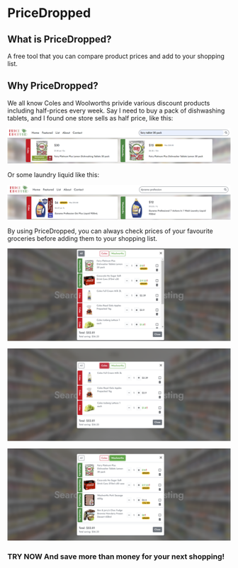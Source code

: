 # PriceDropped


## What is PriceDropped?

A free tool that you can compare product prices and add to your shopping list.

## Why PriceDropped?

We all know Coles and Woolworths privide various discount products including half-prices every week.
Say I need to buy a pack of dishwashing tablets, and I found one store sells as half price, like this:

![about-1](/public/image/about-md-1.PNG)

Or some laundry liquid like this:

![about-2](/public/image/about-md-2.PNG)

By using PriceDropped, you can always check prices of your favourite groceries before adding them to your shopping list.

![about-3-1](/public/image/about-md-3-1.png)

![about-3-2](/public/image/about-md-3-2.png)

![about-3-3](/public/image/about-md-3-3.png)

### TRY NOW And save more than money for your next shopping!
